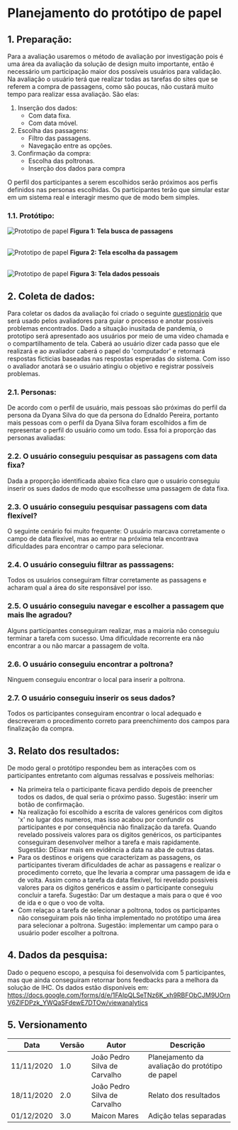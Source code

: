 # Planejamento do protótipo de papel
## 1. Preparação:
Para a avaliação usaremos o método de avaliação por investigação pois é uma área da avaliação da solução de design muito importante, então é necessário um participação maior dos possíveis usuários para validação. Na avaliação o usuário terá que realizar todas as tarefas do sites que se referem a compra de passagens, como são poucas, não custará muito tempo para realizar essa avaliação. São elas:

1. Inserção dos dados:
    * Com data fixa.
    * Com data móvel.
2. Escolha das passagens:
    * Filtro das passagens.
    * Navegação entre as opções.
3. Confirmação da compra:
    * Escolha das poltronas.
    * Inserção dos dados para compra

O perfil dos participantes a serem escolhidos serão próximos aos perfis definidos nas personas escolhidas. Os participantes terão que simular estar em um sistema real e interagir mesmo que de modo bem simples.

### 1.1. Protótipo:

![Prototipo de papel](https://github.com/Interacao-Humano-Computador/2020.1-Zupper/blob/develop/images/primeira_tela.png?raw=true)
<strong>Figura 1: Tela busca de passagens</strong>
<br>
<br>


![Prototipo de papel](https://github.com/Interacao-Humano-Computador/2020.1-Zupper/blob/develop/images/segunda_tela.png?raw=true)
<strong>Figura 2: Tela escolha da passagem</strong>
<br>
<br>

![Prototipo de papel](https://github.com/Interacao-Humano-Computador/2020.1-Zupper/blob/develop/images/terceira_tela.png?raw=true)
<strong>Figura 3: Tela dados pessoais</strong>

## 2. Coleta de dados:

Para coletar os dados da avaliação foi criado o seguinte [questionário](https://forms.gle/bqkciWrtMY2cD1bEA) que será usado pelos avaliadores para guiar o processo e anotar possiveis problemas encontrados. Dado a situação inusitada de pandemia, o prototipo será apresentado aos usuários por meio de uma video chamada e o compartilhamento de tela. Caberá ao usuário dizer cada passo que ele realizará e ao avaliador caberá o papel do 'computador' e retornará respostas ficticias baseadas nas respostas esperadas do sistema. Com isso o avaliador anotará se o usuário atingiu o objetivo e registrar possíveis problemas.

### 2.1. Personas:
De acordo com o perfil de usuário, mais pessoas são próximas do perfil da persona da Dyana Silva do que da persona do Ednaldo Pereira, portanto mais pessoas com o perfil da Dyana Silva foram escolhidos a fim de representar o perfil do usuário como um todo. Essa foi a proporção das personas avaliadas:

### 2.2. O usuário conseguiu pesquisar as passagens com data fixa?
Dada a proporção identificada abaixo fica claro que o usuário conseguiu inserir os sues dados de modo que escolhesse uma passagem de data fixa.

### 2.3. O usuário conseguiu pesquisar passagens com data flexível?
O seguinte cenário foi muito frequente: O usuário marcava corretamente o campo de data flexivel, mas ao entrar na próxima tela encontrava dificuldades para encontrar o campo para selecionar.

### 2.4. O usuário conseguiu filtrar as passsagens:
Todos os usuários conseguiram filtrar corretamente as passagens e acharam qual a área do site responsável por isso.

### 2.5. O usuário conseguiu navegar e escolher a passagem que mais lhe agradou?
Alguns participantes conseguiram realizar, mas a maioria não conseguiu terminar a tarefa com sucesso. Uma dificuldade recorrente era não encontrar a ou não marcar a passagem de volta.

### 2.6. O usuário conseguiu encontrar a poltrona?
Ninguem conseguiu encontrar o local para inserir a poltrona.

### 2.7. O usuário conseguiu inserir os seus dados?
Todos os participantes conseguiram encontrar o local adequado e descreveram o procedimento correto para preenchimento dos campos para finalização da compra.

## 3. Relato dos resultados:

De modo geral o protótipo respondeu bem as interações com os participantes entretanto com algumas ressalvas e possíveis melhorias:

- Na primeira tela o participante ficava perdido depois de preencher todos os dados, de qual seria o próximo passo. Sugestão: inserir um botão de confirmação.
- Na realização foi escolhido a escrita de valores genéricos com digitos 'x' no lugar dos numeros, mas isso acabou por confundir os participantes e por consequência não finalização da tarefa. Quando revelado possiveis valores para os digitos genéricos, os participantes conseguiram desenvolver melhor a tarefa e mais rapidamente. Sugestão: DEixar mais em evidência a data na aba de outras datas.
- Para os destinos e origens que caracterizam as passagens, os participantes tiveram dificuldades de achar as passagens e realizar o procedimento correto, que lhe levaria a comprar uma passagem de ida e de volta. Assim como a tarefa da data flexivel, foi revelado possiveis valores para os digitos genéricos e assim o participante conseguiu concluir a tarefa. Sugestão: Dar um destaque a mais para o que é voo de ida e o que o voo de volta.
- Com relaçao a tarefa de selecionar a poltrona, todos os participantes não conseguiram pois não tinha implementado no protótipo uma área para selecionar a poltrona. Sugestão: implementar um campo para o usuário poder escolher a poltrona.

## 4. Dados da pesquisa:
Dado o pequeno escopo, a pesquisa foi desenvolvida com 5 participantes, mas que ainda conseguiram retornar bons feedbacks para a melhora da solução de IHC. Os dados estão disponíveis em: <https://docs.google.com/forms/d/e/1FAIpQLSeTNz6K_xh9RBFObCJM9UOrnV6ZlFDPzk_YWQaSFdewE7DTOw/viewanalytics>

## 5. Versionamento
| Data | Versão | Autor | Descrição |
|------|--------|-------|-----------|
| 11/11/2020 | 1.0 | João Pedro Silva de Carvalho | Planejamento da avaliação do protótipo de papel |
| 18/11/2020 | 2.0 | João Pedro Silva de Carvalho | Relato dos resultados |
| 01/12/2020 | 3.0 | Maicon Mares | Adição telas separadas |